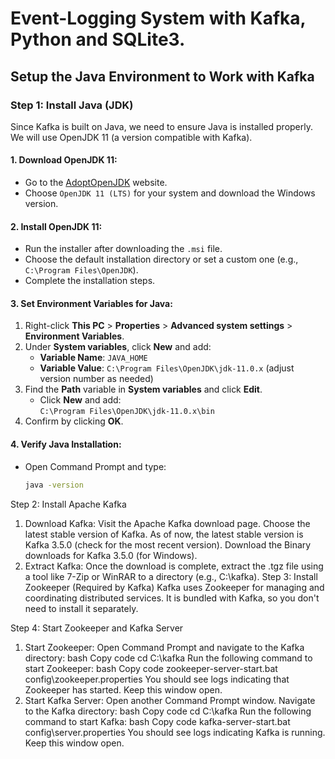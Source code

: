 # Event-Logging System with Kafka, Python and SQLite3.

## Setup the Java Environment to Work with Kafka

### Step 1: Install Java (JDK)
Since Kafka is built on Java, we need to ensure Java is installed properly. We will use OpenJDK 11 (a version compatible with Kafka).

#### 1. Download OpenJDK 11:
- Go to the [AdoptOpenJDK](https://adoptopenjdk.net/) website.
- Choose `OpenJDK 11 (LTS)` for your system and download the Windows version.

#### 2. Install OpenJDK 11:
- Run the installer after downloading the `.msi` file.
- Choose the default installation directory or set a custom one (e.g., `C:\Program Files\OpenJDK`).
- Complete the installation steps.

#### 3. Set Environment Variables for Java:
1. Right-click **This PC** > **Properties** > **Advanced system settings** > **Environment Variables**.
2. Under **System variables**, click **New** and add:
   - **Variable Name**: `JAVA_HOME`
   - **Variable Value**: `C:\Program Files\OpenJDK\jdk-11.0.x` (adjust version number as needed)
3. Find the **Path** variable in **System variables** and click **Edit**.
   - Click **New** and add:  
     `C:\Program Files\OpenJDK\jdk-11.0.x\bin`
4. Confirm by clicking **OK**.

#### 4. Verify Java Installation:
- Open Command Prompt and type:
  ```bash
  java -version

Step 2: Install Apache Kafka
1. Download Kafka:
Visit the Apache Kafka download page.
Choose the latest stable version of Kafka. As of now, the latest stable version is Kafka 3.5.0 (check for the most recent version).
Download the Binary downloads for Kafka 3.5.0 (for Windows).
2. Extract Kafka:
Once the download is complete, extract the .tgz file using a tool like 7-Zip or WinRAR to a directory (e.g., C:\kafka).
Step 3: Install Zookeeper (Required by Kafka)
Kafka uses Zookeeper for managing and coordinating distributed services. It is bundled with Kafka, so you don't need to install it separately.

Step 4: Start Zookeeper and Kafka Server
1. Start Zookeeper:
Open Command Prompt and navigate to the Kafka directory:
bash
Copy code
cd C:\kafka
Run the following command to start Zookeeper:
bash
Copy code
zookeeper-server-start.bat config\zookeeper.properties
You should see logs indicating that Zookeeper has started. Keep this window open.
2. Start Kafka Server:
Open another Command Prompt window.
Navigate to the Kafka directory:
bash
Copy code
cd C:\kafka
Run the following command to start Kafka:
bash
Copy code
kafka-server-start.bat config\server.properties
You should see logs indicating Kafka is running. Keep this window open.
